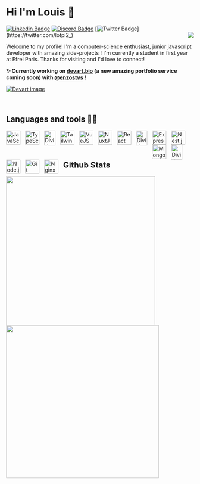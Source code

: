 # Hi I'm Louis 👋

[![Linkedin Badge](https://img.shields.io/badge/-Louis-blue?style=flat&logo=Linkedin&logoColor=white&link=https://www.linkedin.com/in/louis-champigneulle/)](https://www.linkedin.com/in/louis-champigneulle/)
[![Discord Badge](https://img.shields.io/badge/-@lotpi2_-7289da?logo=discord&logoColor=white&link=https://discordapp.com/users/197380579816112128)](https://discordapp.com/users/197380579816112128)
[![Twitter Badge](https://img.shields.io/badge/-@lotpi2_-1ca0f1?logo=twitter&logoColor=white&link=https://twitter.com/lotpi2_)](https://twitter.com/lotpi2_)
<img align=right src="https://komarev.com/ghpvc/?username=pilot22&&style=flat-square" align="center" />
<!-- [![Gmail Badge](https://img.shields.io/badge/-louis-c14438?style=flat&logo=Gmail&logoColor=white&link=mailto:louis@gmail.com)](mailto:louis@gmail.com)
[![Website Badge](https://img.shields.io/badge/-louis-47CCCC?style=flat&logo=Google-Chrome&logoColor=white&link=https://website)](https://website)   -->

Welcome to my profile! I'm a computer-science enthusiast, junior javascript developer with amazing side-projects ! I'm currently a student in first year at Efrei Paris. Thanks for visiting and I'd love to connect!

<b> ✨ Currently working on [devart.bio](https://devart.bio) (a new amazing portfolio service coming soon) with [@enzostvs](https://github.com/enzostvs) ! </b>

[![Devart image](https://huggingface.co/datasets/Devartbio/landing/resolve/main/home_metadata.png)](https://devart.bio)

<br/>  


## Languages and tools 👨‍💻
<img align="left" alt="JavaScript" width="38px" src="https://cdn.jsdelivr.net/gh/devicons/devicon/icons/javascript/javascript-original.svg" style="padding-right:10px;" />
<img align="left" alt="TypeScript" width="38px" src="https://cdn.jsdelivr.net/gh/devicons/devicon/icons/typescript/typescript-original.svg" style="padding-right:10px;" />
<img align="left" alt="Divider" height="40px" width="30px" src="https://www.iconbolt.com/iconsets/radix-icons/divider-vertical.svg" style="padding-right:10px;" />
<img align="left" alt="Tailwindcss" width="38px" src="https://cdn.jsdelivr.net/gh/devicons/devicon/icons/tailwindcss/tailwindcss-original.svg" style="padding-right:10px;" />
<img align="left" alt="VueJS" width="38px" src="https://cdn.jsdelivr.net/gh/devicons/devicon/icons/vuejs/vuejs-original.svg" style="padding-right:10px;" />
<img align="left" alt="NuxtJS" width="38px" src="https://cdn.jsdelivr.net/gh/devicons/devicon/icons/nuxtjs/nuxtjs-original.svg" style="padding-right:10px;" />
<img align="left" alt="React" width="38px" src="https://cdn.jsdelivr.net/gh/devicons/devicon/icons/react/react-original.svg" style="padding-right:10px;" />
<img align="left" alt="Divider" height="40px" width="30px" src="https://www.iconbolt.com/iconsets/radix-icons/divider-vertical.svg" style="padding-right:10px;" />
<img align="left" alt="Express.js" width="38px" src="https://cdn.jsdelivr.net/gh/devicons/devicon/icons/express/express-original.svg" style="padding-right:10px;" />
<img align="left" alt="Nest.js" width="38px" src="https://cdn.jsdelivr.net/gh/devicons/devicon/icons/nestjs/nestjs-original.svg" style="padding-right:10px;" />
<img align="left" alt="MongoDB" width="38px" src="https://cdn.jsdelivr.net/gh/devicons/devicon/icons/mongodb/mongodb-original.svg" style="padding-right:10px;" />
<img align="left" alt="Divider" height="40px" width="30px" src="https://www.iconbolt.com/iconsets/radix-icons/divider-vertical.svg" style="padding-right:10px;" />
<img align="left" alt="Node.js" width="38px" src="https://cdn.jsdelivr.net/gh/devicons/devicon/icons/nodejs/nodejs-original.svg" style="padding-right:10px;" />
<img align="left" alt="Git" width="38px" src="https://cdn.jsdelivr.net/gh/devicons/devicon/icons/git/git-original.svg" style="padding-right:10px;" />
<img align="left" alt="Nginx" width="38px" src="https://cdn.jsdelivr.net/gh/devicons/devicon/icons/nginx/nginx-original.svg" style="padding-right:10px;" />

<br/>  



<br/>  
<br/> 



## Github Stats  
<img src="https://github-readme-stats-neon-xi.vercel.app/api?username=pilot22&show_icons=true&count_private=true&hide_border=true&theme=dark" align="left" width="400px" />
<img src="https://github-readme-streak-stats.herokuapp.com?user=pilot22&theme=dark&hide_border=true&card_width=430" align="left" width="410px" />
